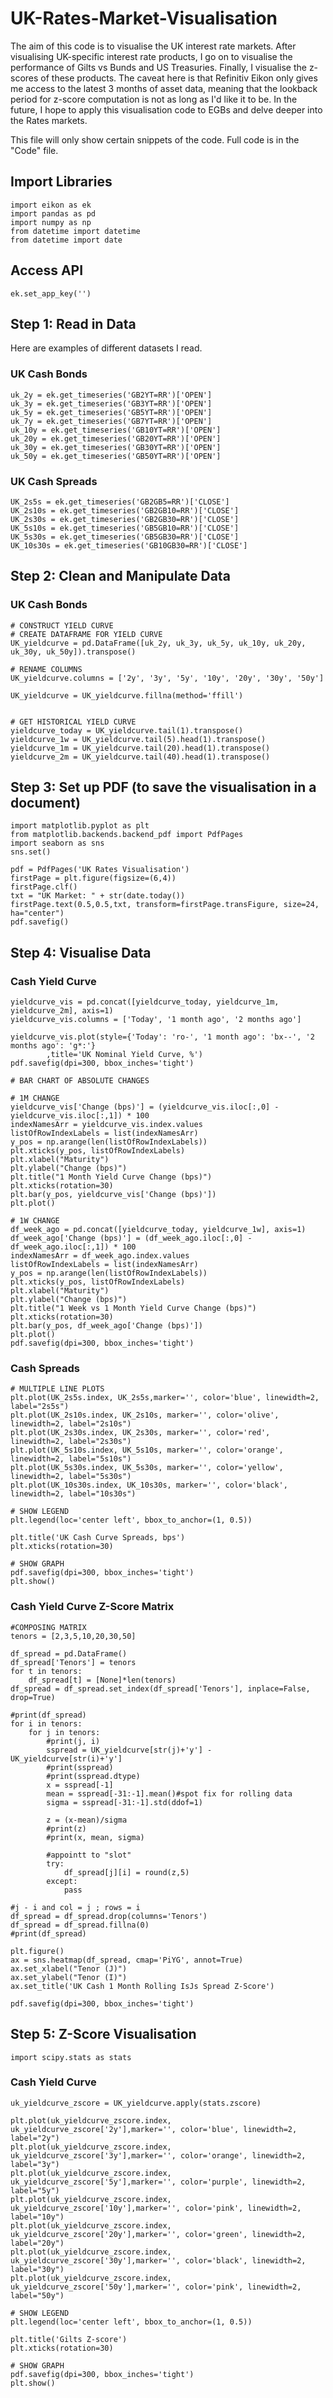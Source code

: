 # UK-Rates-Market-Visualisation
The aim of this code is to visualise the UK interest rate markets. After visualising UK-specific interest rate products, I go on to visualise the performance of Gilts vs Bunds and US Treasuries. Finally, I visualise the z-scores of these products. The caveat here is that Refinitiv Eikon only gives me access to the latest 3 months of asset data, meaning that the lookback period for z-score computation is not as long as I'd like it to be.
In the future, I hope to apply this visualisation code to EGBs and delve deeper into the Rates markets.

This file will only show certain snippets of the code. Full code is in the "Code" file.

## Import Libraries
```
import eikon as ek
import pandas as pd
import numpy as np
from datetime import datetime
from datetime import date
```
## Access API
```
ek.set_app_key('')
```
## Step 1: Read in Data
Here are examples of different datasets I read.
### UK Cash Bonds
```
uk_2y = ek.get_timeseries('GB2YT=RR')['OPEN']
uk_3y = ek.get_timeseries('GB3YT=RR')['OPEN']
uk_5y = ek.get_timeseries('GB5YT=RR')['OPEN']
uk_7y = ek.get_timeseries('GB7YT=RR')['OPEN']
uk_10y = ek.get_timeseries('GB10YT=RR')['OPEN']
uk_20y = ek.get_timeseries('GB20YT=RR')['OPEN']
uk_30y = ek.get_timeseries('GB30YT=RR')['OPEN']
uk_50y = ek.get_timeseries('GB50YT=RR')['OPEN']
```
### UK Cash Spreads
```
UK_2s5s = ek.get_timeseries('GB2GB5=RR')['CLOSE']
UK_2s10s = ek.get_timeseries('GB2GB10=RR')['CLOSE']
UK_2s30s = ek.get_timeseries('GB2GB30=RR')['CLOSE']
UK_5s10s = ek.get_timeseries('GB5GB10=RR')['CLOSE']
UK_5s30s = ek.get_timeseries('GB5GB30=RR')['CLOSE']
UK_10s30s = ek.get_timeseries('GB10GB30=RR')['CLOSE']
```
## Step 2: Clean and Manipulate Data
### UK Cash Bonds
```
# CONSTRUCT YIELD CURVE
# CREATE DATAFRAME FOR YIELD CURVE
UK_yieldcurve = pd.DataFrame([uk_2y, uk_3y, uk_5y, uk_10y, uk_20y, uk_30y, uk_50y]).transpose()

# RENAME COLUMNS
UK_yieldcurve.columns = ['2y', '3y', '5y', '10y', '20y', '30y', '50y']

UK_yieldcurve = UK_yieldcurve.fillna(method='ffill')


# GET HISTORICAL YIELD CURVE
yieldcurve_today = UK_yieldcurve.tail(1).transpose()
yieldcurve_1w = UK_yieldcurve.tail(5).head(1).transpose()
yieldcurve_1m = UK_yieldcurve.tail(20).head(1).transpose()
yieldcurve_2m = UK_yieldcurve.tail(40).head(1).transpose()
```
## Step 3: Set up PDF (to save the visualisation in a document)
```
import matplotlib.pyplot as plt
from matplotlib.backends.backend_pdf import PdfPages
import seaborn as sns
sns.set()
```
```
pdf = PdfPages('UK Rates Visualisation')
firstPage = plt.figure(figsize=(6,4))
firstPage.clf()
txt = "UK Market: " + str(date.today())
firstPage.text(0.5,0.5,txt, transform=firstPage.transFigure, size=24, ha="center")
pdf.savefig()
```
## Step 4: Visualise Data
### Cash Yield Curve
```
yieldcurve_vis = pd.concat([yieldcurve_today, yieldcurve_1m, yieldcurve_2m], axis=1)
yieldcurve_vis.columns = ['Today', '1 month ago', '2 months ago']

yieldcurve_vis.plot(style={'Today': 'ro-', '1 month ago': 'bx--', '2 months ago': 'g*:'}
        ,title='UK Nominal Yield Curve, %')
pdf.savefig(dpi=300, bbox_inches='tight')
```
```
# BAR CHART OF ABSOLUTE CHANGES

# 1M CHANGE
yieldcurve_vis['Change (bps)'] = (yieldcurve_vis.iloc[:,0] - yieldcurve_vis.iloc[:,1]) * 100
indexNamesArr = yieldcurve_vis.index.values
listOfRowIndexLabels = list(indexNamesArr)
y_pos = np.arange(len(listOfRowIndexLabels))
plt.xticks(y_pos, listOfRowIndexLabels)
plt.xlabel("Maturity")
plt.ylabel("Change (bps)")
plt.title("1 Month Yield Curve Change (bps)")
plt.xticks(rotation=30)
plt.bar(y_pos, yieldcurve_vis['Change (bps)'])
plt.plot()

# 1W CHANGE
df_week_ago = pd.concat([yieldcurve_today, yieldcurve_1w], axis=1)
df_week_ago['Change (bps)'] = (df_week_ago.iloc[:,0] - df_week_ago.iloc[:,1]) * 100
indexNamesArr = df_week_ago.index.values
listOfRowIndexLabels = list(indexNamesArr)
y_pos = np.arange(len(listOfRowIndexLabels))
plt.xticks(y_pos, listOfRowIndexLabels)
plt.xlabel("Maturity")
plt.ylabel("Change (bps)")
plt.title("1 Week vs 1 Month Yield Curve Change (bps)")
plt.xticks(rotation=30)
plt.bar(y_pos, df_week_ago['Change (bps)'])
plt.plot()
pdf.savefig(dpi=300, bbox_inches='tight')
```
### Cash Spreads
```
# MULTIPLE LINE PLOTS
plt.plot(UK_2s5s.index, UK_2s5s,marker='', color='blue', linewidth=2, label="2s5s")
plt.plot(UK_2s10s.index, UK_2s10s, marker='', color='olive', linewidth=2, label="2s10s")
plt.plot(UK_2s30s.index, UK_2s30s, marker='', color='red', linewidth=2, label="2s30s")
plt.plot(UK_5s10s.index, UK_5s10s, marker='', color='orange', linewidth=2, label="5s10s")
plt.plot(UK_5s30s.index, UK_5s30s, marker='', color='yellow', linewidth=2, label="5s30s")
plt.plot(UK_10s30s.index, UK_10s30s, marker='', color='black', linewidth=2, label="10s30s")

# SHOW LEGEND
plt.legend(loc='center left', bbox_to_anchor=(1, 0.5))

plt.title('UK Cash Curve Spreads, bps')
plt.xticks(rotation=30)

# SHOW GRAPH
pdf.savefig(dpi=300, bbox_inches='tight')
plt.show()
```
### Cash Yield Curve Z-Score Matrix
```
#COMPOSING MATRIX
tenors = [2,3,5,10,20,30,50]

df_spread = pd.DataFrame() 
df_spread['Tenors'] = tenors
for t in tenors: 
    df_spread[t] = [None]*len(tenors) 
df_spread = df_spread.set_index(df_spread['Tenors'], inplace=False, drop=True)

#print(df_spread)
for i in tenors: 
    for j in tenors: 
        #print(j, i)
        sspread = UK_yieldcurve[str(j)+'y'] - UK_yieldcurve[str(i)+'y'] 
        #print(sspread)
        #print(sspread.dtype)
        x = sspread[-1]
        mean = sspread[-31:-1].mean()#spot fix for rolling data
        sigma = sspread[-31:-1].std(ddof=1)

        z = (x-mean)/sigma
        #print(z)
        #print(x, mean, sigma)

        #appointt to "slot" 
        try:
            df_spread[j][i] = round(z,5)
        except:
            pass

#j - i and col = j ; rows = i 
df_spread = df_spread.drop(columns='Tenors')
df_spread = df_spread.fillna(0)
#print(df_spread)

plt.figure()
ax = sns.heatmap(df_spread, cmap='PiYG', annot=True)
ax.set_xlabel("Tenor (J)")
ax.set_ylabel("Tenor (I)")
ax.set_title('UK Cash 1 Month Rolling IsJs Spread Z-Score')

pdf.savefig(dpi=300, bbox_inches='tight')
```
## Step 5: Z-Score Visualisation
```
import scipy.stats as stats
```
### Cash Yield Curve
```
uk_yieldcurve_zscore = UK_yieldcurve.apply(stats.zscore)
```
```
plt.plot(uk_yieldcurve_zscore.index, uk_yieldcurve_zscore['2y'],marker='', color='blue', linewidth=2, label="2y")
plt.plot(uk_yieldcurve_zscore.index, uk_yieldcurve_zscore['3y'],marker='', color='orange', linewidth=2, label="3y")
plt.plot(uk_yieldcurve_zscore.index, uk_yieldcurve_zscore['5y'],marker='', color='purple', linewidth=2, label="5y")
plt.plot(uk_yieldcurve_zscore.index, uk_yieldcurve_zscore['10y'],marker='', color='pink', linewidth=2, label="10y")
plt.plot(uk_yieldcurve_zscore.index, uk_yieldcurve_zscore['20y'],marker='', color='green', linewidth=2, label="20y")
plt.plot(uk_yieldcurve_zscore.index, uk_yieldcurve_zscore['30y'],marker='', color='black', linewidth=2, label="30y")
plt.plot(uk_yieldcurve_zscore.index, uk_yieldcurve_zscore['50y'],marker='', color='pink', linewidth=2, label="50y")

# SHOW LEGEND
plt.legend(loc='center left', bbox_to_anchor=(1, 0.5))

plt.title('Gilts Z-score')
plt.xticks(rotation=30)

# SHOW GRAPH
pdf.savefig(dpi=300, bbox_inches='tight')
plt.show()
```
